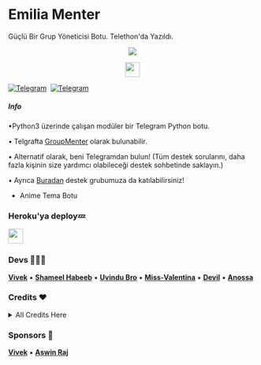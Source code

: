 # Emilia Menter

Güçlü Bir Grup Yöneticisi Botu. Telethon'da Yazıldı.

<p align="center">
  <img src="https://telegra.ph/file/fd28c4d14220d0beb3ba1.jpg">
</p>

<p align="center">
  <a href="https://python.org">
     <img height="30px" src="http://forthebadge.com/images/badges/made-with-python.svg">
  </a>

[![Telegram](https://img.shields.io/badge/Channel-003245?style=flat&labelColor=224242&logoColor=white&for-the-badge&logo=telegram)](https://t.me/AnossaBots)&nbsp; [![Telegram](https://img.shields.io/badge/Support-003245?style=flat&labelColor=224242&logoColor=white&for-the-badge&logo=telegram)](https://t.me/AnossaninGrubu)&nbsp;

##### Info

•Python3 üzerinde çalışan modüler bir Telegram Python botu.

• Telgrafta [GroupMenter](https://t.me/MissEmilia_Robot) olarak bulunabilir.

• Alternatif olarak, beni Telegramdan bulun! (Tüm destek sorularını, daha fazla kişinin size yardımcı olabileceği destek sohbetinde saklayın.)

• Ayrıca [Buradan](https://t.me/AnossaninGrubu) destek grubumuza da katılabilirsiniz!

- Anime Tema Botu
### Heroku'ya deploy💤

<p align="left">
  <a href="https://dashboard.heroku.com/new?template=https://github.com/AnossaTG/emiliamenter">
     <img height="30px" src="https://img.shields.io/badge/Deploy%20To%20Heroku-blueviolet?style=for-the-badge&logo=heroku">
  </a>

### Devs 👨🏻‍💻

**[Vivek](https://github.com/Vivek-TP)** ▪ **[Shameel Habeeb](https://github.com/shamilhabeebnelli)** ▪ **[Uvindu Bro](https://github.com/UvinduBro)** ▪ **[Miss-Valentina](https://github.com/Miss-Valentina)** ▪ **[Devil](https://github.com/lucifeermorningstar)** ▪ **[Anossa](https://github.com/AnossaTG)**

### Credits ❤
<details><summary>All Credits Here</summary>
<p>

**[Vivek](https://github.com/VIVEK-TP)** ▪ **[Aswin Raj](https://github.com/ASWIN-RAJ-TG)** ▪ **[Uvindu Bro](https://github.com/UvinduBro)** ▪ **[Devil](https://github.com/lucifeermorningstar)** ▪ **[Miss-Valentina](https://github.com/Miss-Valentina)** ▪ **[MashaRobot](https://github.com/Mr-Dark-Prince/MashaRoBot)** ▪ **[SaitamaRobot](https://github.com/AnimeKaizoku/SaitamaRobot)** ▪ **[WilliamButcherBot](https://github.com/thehamkercat/WilliamButcherBot)**

</details>

### Sponsors 🎸

**[Vivek](https://github.com/VIVEK-TP)** ▪ **[Aswin Raj](https://github.com/AsWIN-RAJ-TG)**
